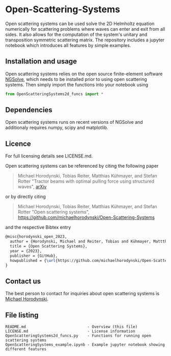 # Open-Scattering-Systems

Open scattering systems can be used solve the 2D Helmholtz equation numerically
for scattering problems where waves can enter and exit from all sides. It also 
allows for the computation of the system's unitary and transposition symmetric 
scattering matrix. The repository includes a jupyter notebook which introduces 
all features by simple examples.

Installation and usage
----------------------

Open scattering systems relies on the open source finite-element software [NGSolve](https://ngsolve.org/),
which needs to be installed prior to using open scattering systems. Then simply 
import the functions into your notebook using

```python
from OpenScatteringSystems2d_funcs import *
```

Dependencies
------------

Open scattering systems runs on recent versions of NGSolve and additionaly
requires numpy, scipy and matplotlib.

Licence
-------

For full licensing details see LICENSE.md.

Open scattering systems can be referenced by citing the following paper

> Michael Horodynski, Tobias Reiter, Matthias Kühmayer, and Stefan Rotter
> "Tractor beams with optimal pulling force using structured waves",
> [arXiv](http://arxiv.org/XXX)

or by directly citing

> Michael Horodynski, Tobias Reiter, Matthias Kühmayer, and Stefan Rotter
> "Open scattering systems", https://github.com/michaelhorodynski/Open-Scattering-Systems

and the respective Bibtex entry

```latex
@misc{horodynski_open_2023,
  author = {Horodynski, Michael and Reiter, Tobias and Kühmayer, Mattthias and Rotter, Stefan},
  title = {Open Scattering Systems},
  year = {2023},
  publisher = {GitHub},
  howpublished = {\url{https://github.com/michaelhorodynski/Open-Scattering-Systems}}}
}
```

Contact us
----------

The best person to contact for inquiries about open scattering systems
is [Michael Horodynski](mailto:michael.horodynski@gmail.com).

File listing
------------

```
README.md                           - Overview (this file)
LICENSE.md                          - License information
OpenScatteringSystems2d_funcs.py    - Functions for running open scattering systems
OpenScatteringSystems_example.ipynb - Example jupyter notebook showing different features
```
